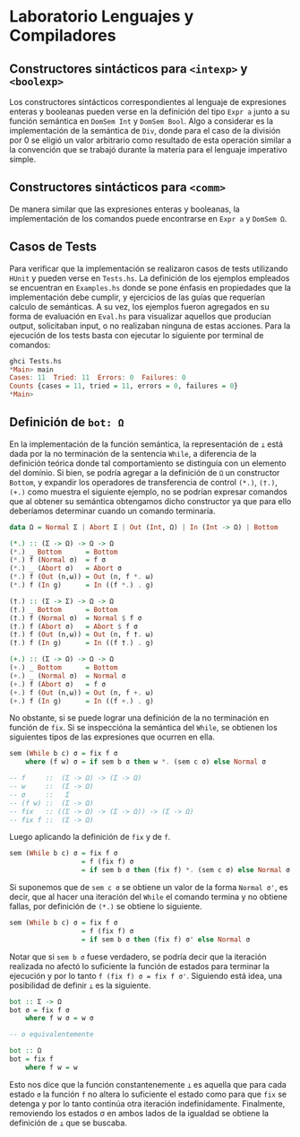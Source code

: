 # Laboratorio Lenguajes y Compiladores

## Constructores sintácticos para `<intexp>` y `<boolexp>`

Los constructores sintácticos correspondientes al lenguaje de expresiones
enteras y booleanas pueden verse en la definición del tipo `Expr a` junto a su
función semántica en `DomSem Int` y `DomSem Bool`. Algo a considerar es la
implementación de la semántica de `Div`, donde para el caso de la división por 0
se eligió un valor arbitrario como resultado de esta operación similar a la
convención que se trabajó durante la matería para el lenguaje imperativo simple.

## Constructores sintácticos para `<comm>`

De manera similar que las expresiones enteras y booleanas, la implementación de
los comandos puede encontrarse en `Expr a` y `DomSem Ω`.

## Casos de Tests

Para verificar que la implementación se realizaron casos de tests utilizando
`HUnit` y pueden verse en `Tests.hs`. La definición de los ejemplos empleados se encuentran en `Examples.hs` donde se pone énfasis en propiedades que la
implementación debe cumplir, y ejercicios de las guías que requerían calculo de
semánticas. A su vez, los ejemplos fueron agregados en su forma de evaluación en
`Eval.hs` para visualizar aquellos que producían output, solicitaban input, o no
realizaban ninguna de estas acciones. Para la ejecución de los tests basta con
ejecutar lo siguiente por terminal de comandos:

```haskell
ghci Tests.hs 
*Main> main
Cases: 11  Tried: 11  Errors: 0  Failures: 0
Counts {cases = 11, tried = 11, errors = 0, failures = 0}
*Main>
```

## Definición de `bot: Ω`

En la implementación de la función semántica, la representación de `⊥` está dada
por la no terminación de la sentencia `While`, a diferencia de la definición
teórica donde tal comportamiento se distinguía con un elemento del domínio. Si
bien, se podría agregar a la definición de `Ω` un constructor `Bottom`, y
expandir los operadores de transferencia de control `(*.)`, `(†.)`, `(+.)` como
muestra el siguiente ejemplo, no se podrían expresar comandos que al obtener su
semántica obtengamos dicho constructor ya que para ello deberíamos determinar
cuando un comando terminaría.


```haskell
data Ω = Normal Σ | Abort Σ | Out (Int, Ω) | In (Int -> Ω) | Bottom

(*.) :: (Σ -> Ω) -> Ω -> Ω
(*.) _ Bottom      = Bottom
(*.) f (Normal σ)  = f σ
(*.) _ (Abort σ)   = Abort σ
(*.) f (Out (n,ω)) = Out (n, f *. ω)
(*.) f (In g)      = In ((f *.) . g)

(†.) :: (Σ -> Σ) -> Ω -> Ω
(†.) _ Bottom      = Bottom
(†.) f (Normal σ)  = Normal $ f σ
(†.) f (Abort σ)   = Abort $ f σ
(†.) f (Out (n,ω)) = Out (n, f †. ω)
(†.) f (In g)      = In ((f †.) . g)

(+.) :: (Σ -> Ω) -> Ω -> Ω
(+.) _ Bottom      = Bottom
(+.) _ (Normal σ)  = Normal σ
(+.) f (Abort σ)   = f σ
(+.) f (Out (n,ω)) = Out (n, f +. ω)
(+.) f (In g)      = In ((f +.) . g)
```

No obstante, si se puede lograr una definición de la no terminación en función
de `fix`. Si se inspeccióna la semántica del `While`, se obtienen los siguientes
tipos de las expresiones que ocurren en ella.

```haskell
sem (While b c) σ = fix f σ
    where (f w) σ = if sem b σ then w *. (sem c σ) else Normal σ

-- f     ::  (Σ -> Ω) -> (Σ -> Ω)
-- w     ::  (Σ -> Ω)
-- σ     ::   Σ
-- (f w) ::  (Σ -> Ω)
-- fix   :: ((Σ -> Ω) -> (Σ -> Ω)) -> (Σ -> Ω)
-- fix f ::  (Σ -> Ω)
```

Luego aplicando la definición de `fix` y de `f`.

```haskell
sem (While b c) σ = fix f σ
                  = f (fix f) σ
                  = if sem b σ then (fix f) *. (sem c σ) else Normal σ
```

Si suponemos que de `sem c σ` se obtiene un valor de la forma `Normal σ'`, es
decir, que al hacer una iteración del `While` el comando termina y no obtiene
fallas, por definición de `(*.)` se obtiene lo siguiente.

```haskell
sem (While b c) σ = fix f σ
                  = f (fix f) σ
                  = if sem b σ then (fix f) σ' else Normal σ
```

Notar que si `sem b σ` fuese verdadero, se podría decir que la iteración
realizada no afectó lo suficiente la función de estados para terminar la
ejecución y por lo tanto `f (fix f) σ = fix f σ'`. Siguiendo está idea, una
posibilidad de definir `⊥` es la siguiente.

```haskell
bot :: Σ -> Ω
bot σ = fix f σ
    where f w σ = w σ

-- o equivalentemente

bot :: Ω
bot = fix f
    where f w = w
```

Esto nos dice que la función constantenemente `⊥` es aquella que para cada
estado `σ` la función `f` no altera lo suficiente el estado como para que `fix`
se detenga y por lo tanto continúa otra iteración indefinidamente. Finalmente,
removiendo los estados σ en ambos lados de la igualdad se obtiene la definición
de `⊥` que se buscaba.
